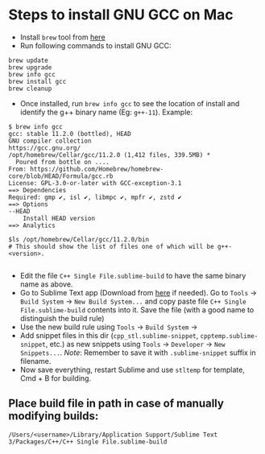 # Steps to install GNU GCC on Mac

* Install `brew` tool from [here](https://brew.sh)
* Run following commands to install GNU GCC:
```
brew update
brew upgrade
brew info gcc
brew install gcc
brew cleanup
```
* Once installed, run `brew info gcc` to see the location of install and identify the g++ binary name (Eg: `g++-11`). Example:
```
$ brew info gcc
gcc: stable 11.2.0 (bottled), HEAD
GNU compiler collection
https://gcc.gnu.org/
/opt/homebrew/Cellar/gcc/11.2.0 (1,412 files, 339.5MB) *
  Poured from bottle on ....
From: https://github.com/Homebrew/homebrew-core/blob/HEAD/Formula/gcc.rb
License: GPL-3.0-or-later with GCC-exception-3.1
==> Dependencies
Required: gmp ✔, isl ✔, libmpc ✔, mpfr ✔, zstd ✔
==> Options
--HEAD
	Install HEAD version
==> Analytics

$ls /opt/homebrew/Cellar/gcc/11.2.0/bin
# This should show the list of files one of which will be g++-<version>.


```
* Edit the file `C++ Single File.sublime-build` to have the same binary name as above.
* Go to Sublime Text app (Download from [here](https://www.sublimetext.com) if needed). Go to `Tools` -> `Build System` -> `New Build System...` and copy paste file `C++ Single File.sublime-build` contents into it. Save the file (with a good name to distinguish the build rule)
* Use the new build rule using `Tools` -> `Build System` -> <New file name saved above>
* Add snippet files in this dir (`cpp_stl.sublime-snippet`, `cpptemp.sublime-snippet`, etc.) as new snippets using `Tools` -> `Developer` -> `New Snippets...`. *Note*: Remember to save it with `.sublime-snippet` suffix in filename.
* Now save everything, restart Sublime and use `stltemp` for template, Cmd + B for building.

## Place build file in path in case of manually modifying builds: 

```
/Users/<username>/Library/Application Support/Sublime Text 3/Packages/C++/C++ Single File.sublime-build
```
